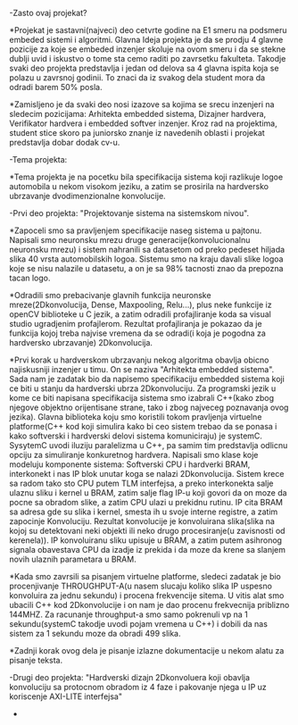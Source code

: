 -Zasto ovaj projekat?

*Projekat je sastavni(najveci) deo cetvrte godine na E1 smeru na podsmeru embeded sistemi i algoritmi. Glavna Ideja projekta je da se prodju 4 glavne pozicije za koje se embeded inzenjer 
skoluje na ovom smeru i da se stekne dublji uvid i iskustvo o tome sta cemo raditi po zavrsetku fakulteta. Takodje svaki deo projekta predstavlja i jedan od delova sa 4 glavna ispita koja
se polazu u zavrsnoj godinii. To znaci da iz svakog dela student mora da odradi barem 50% posla.

*Zamisljeno je da svaki deo nosi izazove sa kojima se srecu inzenjeri na sledecim pozicijama: Arhitekta embedded sistema, Dizajner hardvera, Verifikator hardvera i embedded softver inzenjer. Kroz rad na projektima, student stice skoro pa juniorsko znanje iz navedenih oblasti i projekat predstavlja dobar dodak cv-u.

-Tema projekta:

*Tema projekta je na pocetku bila specifikacija sistema koji razlikuje logoe automobila u nekom visokom jeziku, a zatim se prosirila na hardversko ubrzavanje dvodimenzionalne konvolucije.

-Prvi deo projekta: "Projektovanje sistema na sistemskom nivou".

*Zapoceli smo sa pravljenjem specifikacije naseg sistema u pajtonu. Napisali smo neuronsku mrezu druge generacije(konvolucionalnu neuronsku mrezu) i sistem nahranili sa datasetom od preko pedeset hiljada slika 40 vrsta automobilskih logoa. Sistemu smo na kraju davali slike logoa koje se nisu nalazile u datasetu, a on je sa 98% tacnosti znao da prepozna tacan logo.

*Odradili smo prebacivanje glavnih funkcija neuronske mreze(2Dkonvolucija, Dense, Maxpooling, Relu...), plus neke funkcije iz openCV biblioteke u C jezik, a zatim odradili profajliranje koda sa visual studio ugradjenim profajlerom. Rezultat profajliranja je pokazao da je funkcija kojoj treba najvise vremena da se odradi(i koja je pogodna za hardversko ubrzavanje) 2Dkonvolucija.

*Prvi korak u hardverskom ubrzavanju nekog algoritma obavlja obicno najiskusniji inzenjer u timu. On se naziva "Arhitekta embedded sistema". Sada nam je zadatak bio da napisemo specifikaciju embedded sistema koji ce biti u stanju da hardverski ubrza 2Dkonvoluciju. Za programski jezik u kome ce biti napisana specifikacija sistema smo izabrali C++(kako zbog njegove objektno orijentisane strane, tako i zbog najveceg poznavanja ovog jezika). Glavna biblioteka koju smo koristili tokom pravljenja virtuelne platforme(C++ kod koji simulira kako bi ceo sistem trebao da se ponasa i kako softverski i hardverski delovi sistema komuniciraju) je systemC. SysytemC uvodi iluziju paralelizma u C++, pa samim tim predstavlja odlicnu opciju za simuliranje konkuretnog hardvera. Napisali smo klase koje modeluju komponente sistema: Softverski CPU i hardverki BRAM, interkonekt i nas IP blok unutar koga se nalazi 2Dkonvolucija. Sistem krece sa radom tako sto CPU putem TLM interfejsa, a preko interkonekta salje ulaznu sliku i kernel u BRAM, zatim salje flag IP-u koji govori da on moze da pocne sa obradom slike, a zatim CPU ulazi u prekidnu rutinu. IP cita BRAM sa adresa gde su slika i kernel, smesta ih u svoje interne registre, a zatim zapocinje Konvoluciju. Rezultat konvolucije je konvoluirana slika(slika na kojoj su detektovani neki objekti ili neko drugo procesiranje(u zavisnosti od kerenela)). IP konvoluiranu sliku upisuje u BRAM, a zatim putem asihronog signala obavestava CPU da izadje iz prekida i da moze da krene sa slanjem novih ulaznih parametara u BRAM.

*Kada smo zavrsili sa pisanjem virtuelne platforme, sledeci zadatak je bio procenjivanje THROUGHPUT-A(u nasem slucaju koliko slika IP uspesno konvoluira za jednu sekundu) i procena 
frekvencije sitema. U vitis alat smo ubacili C++ kod 2Dkonvolucije i on nam je dao procenu frekvecnija priblizno 144MHZ. Za racunanje throughput-a smo samo pokrenuli vp na 1 
sekundu(systemC takodje uvodi pojam vremena u C++) i dobili da nas sistem za 1 sekundu moze da obradi 499 slika.

*Zadnji korak ovog dela je pisanje izlazne dokumentacije u nekom alatu za pisanje teksta.

-Drugi deo projekta: "Hardverski dizajn 2Dkonvoluera koji obavlja konvoluciju sa protocnom obradom iz 4 faze i pakovanje njega u IP uz koriscenje AXI-LITE interfejsa"

*

